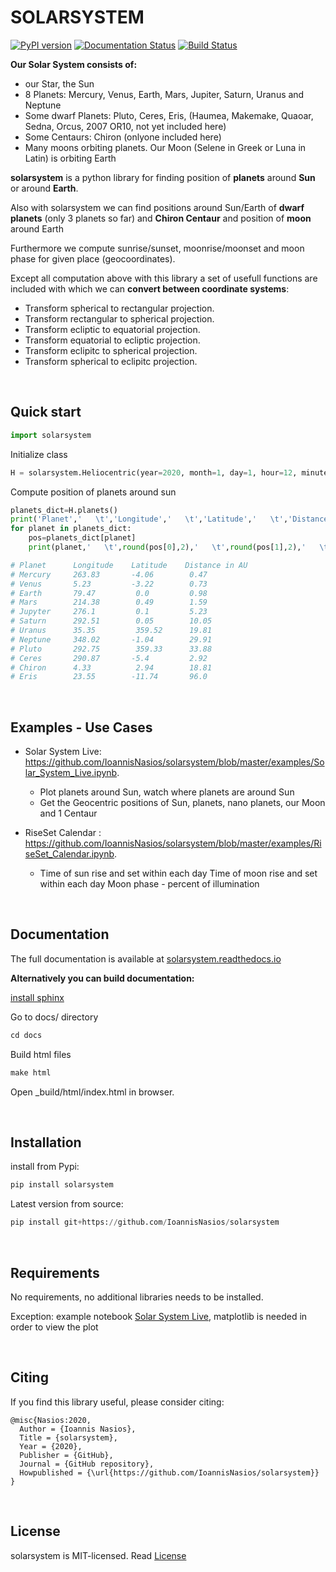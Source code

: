
# **SOLARSYSTEM** 

[![PyPI version](https://badge.fury.io/py/solarsystem.svg)](https://badge.fury.io/py/solarsystem)
[![Documentation Status](https://readthedocs.org/projects/solarsystem/badge/?version=latest)](https://solarsystem.readthedocs.io/en/latest/?badge=latest)
[![Build Status](https://travis-ci.org/IoannisNasios/solarsystem.svg?branch=master)](https://travis-ci.org/oannisNasios/solarsystem)

**Our Solar System consists of:**

* our Star, the Sun
* 8 Planets: Mercury, Venus, Earth, Mars, Jupiter, Saturn, Uranus and Neptune
* Some dwarf Planets: Pluto, Ceres, Eris, (Haumea, Makemake, Quaoar, Sedna, Orcus, 2007 OR10, not yet included here)
* Some Centaurs: Chiron (onlyone included here)
* Many moons orbiting planets. Our Moon (Selene in Greek  or Luna in Latin) is orbiting Earth


**solarsystem** is a python library for finding position of **planets** around **Sun** or around **Earth**.


Also with solarsystem we can find positions around Sun/Earth of **dwarf planets** (only 3 planets so far) and **Chiron Centaur**
and position of **moon** around Earth


Furthermore we compute sunrise/sunset, moonrise/moonset and moon phase for given place (geocoordinates).


Except all computation above with this library a set of usefull functions are included with which we can **convert between coordinate systems**:

* Transform spherical to rectangular projection.
* Transform rectangular to spherical projection.
* Transform ecliptic to equatorial projection.
* Transform equatorial to ecliptic projection.
* Transform eclipitc to spherical projection.
* Transform spherical to eclipitc projection.


&nbsp;   &nbsp;   &nbsp;   


## **Quick start**

```python
import solarsystem
```

Initialize class


```python
H = solarsystem.Heliocentric(year=2020, month=1, day=1, hour=12, minute=0 )
```

Compute position of planets around sun


```python
planets_dict=H.planets()
print('Planet','   \t','Longitude','   \t','Latitude','   \t','Distance in AU')
for planet in planets_dict:
    pos=planets_dict[planet]
    print(planet,'   \t',round(pos[0],2),'   \t',round(pos[1],2),'   \t',round(pos[2],2))
```


```python
# Planet      Longitude    Latitude    Distance in AU
# Mercury     263.83       -4.06        0.47
# Venus       5.23         -3.22        0.73
# Earth       79.47         0.0         0.98
# Mars        214.38        0.49        1.59
# Jupyter     276.1         0.1         5.23
# Saturn      292.51        0.05        10.05
# Uranus      35.35         359.52      19.81
# Neptune     348.02       -1.04        29.91
# Pluto       292.75        359.33      33.88
# Ceres       290.87       -5.4         2.92
# Chiron      4.33          2.94        18.81
# Eris        23.55        -11.74       96.0
```

&nbsp;   &nbsp;   &nbsp;   

## **Examples - Use Cases**

* Solar System Live: https://github.com/IoannisNasios/solarsystem/blob/master/examples/Solar_System_Live.ipynb.
    * Plot planets around Sun, watch where planets are around Sun
    * Get the Geocentric positions of Sun, planets, nano planets, our Moon and 1 Centaur

* RiseSet Calendar : https://github.com/IoannisNasios/solarsystem/blob/master/examples/RiseSet_Calendar.ipynb.
    * Time of sun rise and set within each day
    Time of moon rise and set within each day
    Moon phase - percent of illumination


&nbsp;   &nbsp;   &nbsp;   

## **Documentation**

The full documentation is available at [solarsystem.readthedocs.io](https://solarsystem.readthedocs.io)
&nbsp; &nbsp;

**Alternatively you can build documentation:**

[install sphinx](http://www.sphinx-doc.org/en/master/usage/installation.html)

Go to docs/ directory
```python
cd docs
```
Build html files
```python
make html
```
Open _build/html/index.html in browser.


&nbsp;   &nbsp;   &nbsp;   

## **Installation** 

install from Pypi:
```python
pip install solarsystem
```

Latest version from source:
```python
pip install git+https://github.com/IoannisNasios/solarsystem
```

&nbsp;   &nbsp;   &nbsp;   

## **Requirements**

No requirements, no additional libraries needs to be installed.

Exception: example notebook [Solar System Live](https://github.com/IoannisNasios/solarsystem/blob/master/examples/Solar_System_Live.ipynb), matplotlib is needed in order to view the plot


&nbsp;   &nbsp;   &nbsp;   


## **Citing**

If you find this library useful, please consider citing:


```
@misc{Nasios:2020,
  Author = {Ioannis Nasios},
  Title = {solarsystem},
  Year = {2020},
  Publisher = {GitHub},
  Journal = {GitHub repository},
  Howpublished = {\url{https://github.com/IoannisNasios/solarsystem}}
}
```

&nbsp;   &nbsp;   &nbsp;  

## **License**
solarsystem is MIT-licensed.
Read [License](https://github.com/IoannisNasios/solarsystem/blob/master/LICENSE)

&nbsp; 
